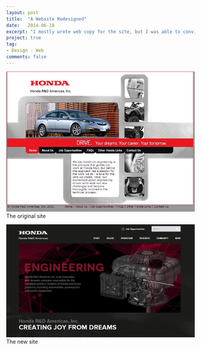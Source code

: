 ```yaml
---
layout: post
title:  "A Website Redesigned"
date:   2014-06-18
excerpt: "I mostly wrote web copy for the site, but I was able to convince the vendor not to use a serif font on a black background..."
project: true
tag:
- Design - Web
comments: false
---
```


![Before](/assets/img/site-old.JPG)
The original site

![After](/assets/img/site-new.JPG)
The new site
